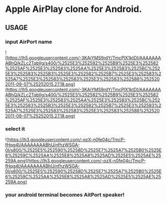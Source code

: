 # Apple AirPlay clone for Android.

## USAGE

### input AirPort name

![https://lh5.googleusercontent.com/-3KAiYMS9rdY/TmcPlX1ktDI/AAAAAAAABhQ/kZLc2TqbIlg/s400/%2525E3%252582%2525B9%2525E3%252582%2525AF%2525E3%252583%2525AA%2525E3%252583%2525BC%2525E3%252583%2525B3%2525E3%252582%2525B7%2525E3%252583%2525A7%2525E3%252583%252583%2525E3%252583%252588%2525202011-09-07%25252015.27.18.png](https://lh5.googleusercontent.com/-3KAiYMS9rdY/TmcPlX1ktDI/AAAAAAAABhQ/kZLc2TqbIlg/s400/%2525E3%252582%2525B9%2525E3%252582%2525AF%2525E3%252583%2525AA%2525E3%252583%2525BC%2525E3%252583%2525B3%2525E3%252582%2525B7%2525E3%252583%2525A7%2525E3%252583%252583%2525E3%252583%252588%2525202011-09-07%25252015.27.18.png)

### select it

![https://lh3.googleusercontent.com/-qzX-n0fe04c/TmcP-fHqg4I/AAAAAAAABhU/nfhzWSGA-0I/s800/%2525E5%252590%25258D%2525E7%2525A7%2525B0%2525E6%25259C%2525AA%2525E8%2525A8%2525AD%2525E5%2525AE%25259A.png](https://lh3.googleusercontent.com/-qzX-n0fe04c/TmcP-fHqg4I/AAAAAAAABhU/nfhzWSGA-0I/s800/%2525E5%252590%25258D%2525E7%2525A7%2525B0%2525E6%25259C%2525AA%2525E8%2525A8%2525AD%2525E5%2525AE%25259A.png)

### your android terminal becomes AitPort speaker!
